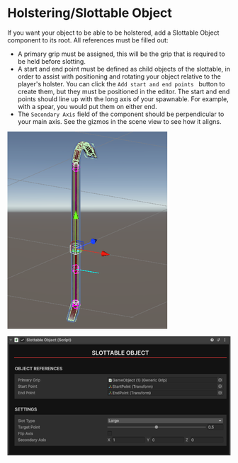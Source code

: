 # Holstering/Slottable Object
If you want your object to be able to be holstered, add a Slottable Object component to its root. All references must be filled out: 
- A primary grip must be assigned, this will be the grip that is required to be held before slotting.
- A start and end point must be defined as child objects of the slottable, in order to assist with positioning and rotating your object relative to the player's holster. You can click the `Add start and end points ` button to create them, but they must be positioned in the editor. The start and end points should line up with the long axis of your spawnable. For example, with a spear, you would put them on either end. 
- The `Secondary Axis` field of the component should be perpendicular to your main axis. See the gizmos in the scene view to see how it aligns.

![holster gizmo](images/spawnable/6a439a17-3c90-4276-9484-d74c30096b8c.png)

![slottable component](images/spawnable/4fb5f1df-1c1d-44f1-b50f-992840e66e83.png)